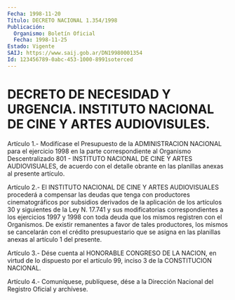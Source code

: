 ```yaml
---
Fecha: 1998-11-20
Título: DECRETO NACIONAL 1.354/1998
Publicación:
  Organismo: Boletín Oficial
  Fecha: 1998-11-25
Estado: Vigente
SAIJ: https://www.saij.gob.ar/DN19980001354
Id: 123456789-0abc-453-1000-8991soterced
---
```

# DECRETO DE NECESIDAD Y URGENCIA. INSTITUTO NACIONAL DE CINE Y ARTES AUDIOVISULES.

<a id="1"></a>
Artículo 1.- Modifícase el Presupuesto de la ADMINISTRACION NACIONAL para  el  ejercicio  1998  en  la parte correspondiente al Organismo Descentralizado 801 - INSTITUTO NACIONAL DE CINE Y ARTES AUDIOVISUALES, de acuerdo con el  detalle  obrante  en las planillas anexas al presente artículo.

<a id="2"></a>
Artículo  2.-  El  INSTITUTO  NACIONAL DE CINE Y ARTES AUDIOVISUALES procederá  a  compensar  las  deudas    que  tenga  con  productores cinematográficos por subsidios derivados  de  la  aplicación  de los artículos  30  y siguientes de la Ley N. 17.741 y sus modificatorias correspondientes a los ejercicios 1997 y 1998 con toda deuda que los mismos registren con el Organismos. De existir remanentes a favor de tales  productores,    los  mismos  se  cancelarán  con  el  crédito presupuestario que se asigna  en las planillas anexas al artículo 1 del presente.

<a id="3"></a>
Artículo  3.-  Dése  cuenta  al  HONORABLE CONGRESO DE LA NACION, en virtud de lo dispuesto por el artículo 99, inciso 3 de la CONSTITUCION NACIONAL.

<a id="4"></a>
Artículo  4.-  Comuníquese, publíquese, dése a la Dirección Nacional del Registro Oficial y archívese.
